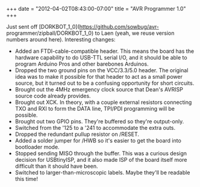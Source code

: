 ﻿+++
date = "2012-04-02T08:43:00-07:00"
title = "AVR Programmer 1.0"
+++



Just sent off [DORKBOT_1_0](https://github.com/sowbug/avr-
programmer/zipball/DORKBOT_1_0) to Laen (yeah, we reuse version numbers around
here). Interesting changes:

  * Added an FTDI-cable-compatible header. This means the board has the hardware capability to do USB-TTL serial I/O, and it should be able to program Arduino Pros and other barebones Arduinos.
  * Dropped the two ground pins on the VCC/3.3/5.0 header. The original idea was to make it possible for that header to act as a small power source, but it turned out to be a confusing opportunity for short circuits.
  * Brought out the 4MHz emergency clock source that Dean's AVRISP source code already provides.
  * Brought out XCK. In theory, with a couple external resistors connecting TXO and RXI to form the DATA line, TPI/PDI programming will be possible.
  * Brought out two GPIO pins. They're buffered so they're output-only.
  * Switched from the '125 to a '241 to accommodate the extra outs.
  * Dropped the redundant pullup resistor on /RESET.
  * Added a solder jumper for /HWB so it's easier to get the board into bootloader mode.
  * Stopped sending MISO through the buffer. This was a curious design decision for USBtinyISP, and it also made ISP of the board itself more difficult than it should have been.
  * Switched to larger-than-microscopic labels. Maybe they'll be readable this time!

